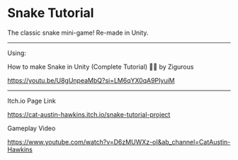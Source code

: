 # Snake Tutorial

The classic snake mini-game! Re-made in Unity.

______________
Using:

How to make Snake in Unity (Complete Tutorial) 🐍🍎 by Zigurous

https://youtu.be/U8gUnpeaMbQ?si=LM6qYX0qA9PIyuiM 

_______
Itch.io Page Link

https://cat-austin-hawkins.itch.io/snake-tutorial-project

Gameplay Video

https://www.youtube.com/watch?v=D6zMUWXz-oI&ab_channel=CatAustin-Hawkins
